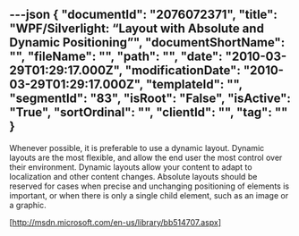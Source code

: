 ---json
{
  "documentId": "2076072371",
  "title": "WPF/Silverlight: “Layout with Absolute and Dynamic Positioning”",
  "documentShortName": "",
  "fileName": "",
  "path": "",
  "date": "2010-03-29T01:29:17.000Z",
  "modificationDate": "2010-03-29T01:29:17.000Z",
  "templateId": "",
  "segmentId": "83",
  "isRoot": "False",
  "isActive": "True",
  "sortOrdinal": "",
  "clientId": "",
  "tag": ""
}
---

Whenever possible, it is preferable to use a dynamic layout. Dynamic layouts are the most flexible, and allow the end user the most control over their environment. Dynamic layouts allow your content to adapt to localization and other content changes. Absolute layouts should be reserved for cases when precise and unchanging positioning of elements is important, or when there is only a single child element, such as an image or a graphic.

[http://msdn.microsoft.com/en-us/library/bb514707.aspx]
